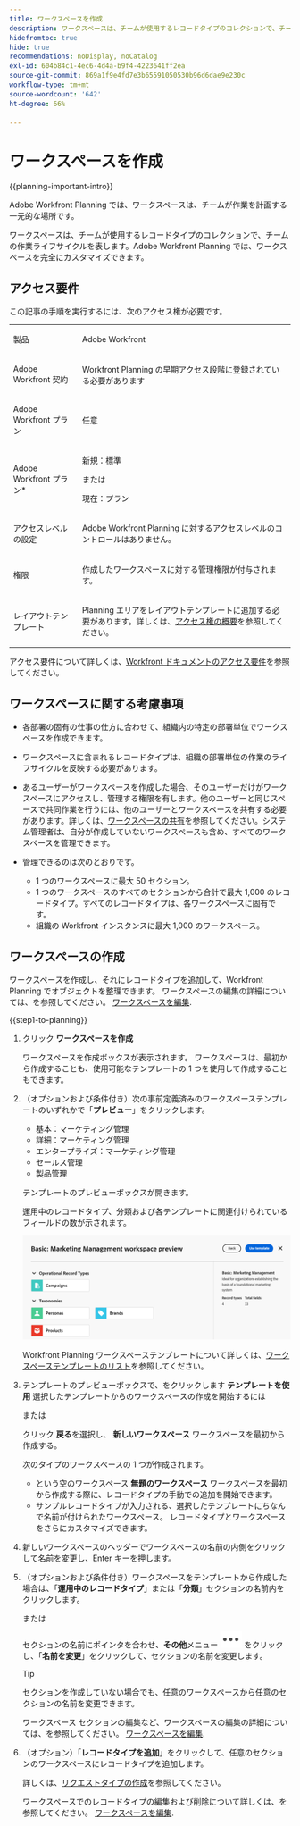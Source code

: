 ```yaml
---
title: ワークスペースを作成
description: ワークスペースは、チームが使用するレコードタイプのコレクションで、チームの作業ライフサイクルを表します。Adobe Workfront Planning では、ワークスペースを完全にカスタマイズできます。レコードタイプは、ワークスペースのセクション別に整理されます。
hidefromtoc: true
hide: true
recommendations: noDisplay, noCatalog
exl-id: 604b84c1-4ec6-4d4a-b9f4-4223641ff2ea
source-git-commit: 869a1f9e4fd7e3b65591050530b96d6dae9e230c
workflow-type: tm+mt
source-wordcount: '642'
ht-degree: 66%

---
```


<!--udpate the metadata with real information when making this avilable in TOC and in the left nav-->

# ワークスペースを作成

{{planning-important-intro}}

Adobe Workfront Planning では、ワークスペースは、チームが作業を計画する一元的な場所です。

ワークスペースは、チームが使用するレコードタイプのコレクションで、チームの作業ライフサイクルを表します。Adobe Workfront Planning では、ワークスペースを完全にカスタマイズできます。

## アクセス要件

この記事の手順を実行するには、次のアクセス権が必要です。

<table style="table-layout:auto">
 <col>
 </col>
 <col>
 </col>
 <tbody>
    <tr>
<tr>
<td>
   <p> 製品</p> </td>
   <td>
   <p> Adobe Workfront</p> </td>
  </tr>  
 <td role="rowheader"><p>Adobe Workfront 契約</p></td>
   <td>
<p>Workfront Planning の早期アクセス段階に登録されている必要があります </p>
   </td>
  </tr>
  <tr>
   <td role="rowheader"><p>Adobe Workfront プラン</p></td>
   <td>
<p>任意</p>
   </td>
  </tr>
  <tr>
   <td role="rowheader"><p>Adobe Workfront プラン*</p></td>
   <td>
   <p>新規：標準</p>
   または
   <p>現在：プラン</p> 
  </td>
  </tr>

<tr>
   <td role="rowheader"><p>アクセスレベルの設定</p></td>
   <td> <p>Adobe Workfront Planning に対するアクセスレベルのコントロールはありません。</p>
</td>
  </tr>

<tr>
   <td role="rowheader"><p>権限</p></td>
   <td> <p>作成したワークスペースに対する管理権限が付与されます。 </p>  
</td>
  </tr>

<tr>
   <td role="rowheader"><p>レイアウトテンプレート</p></td>
   <td> <p>Planning エリアをレイアウトテンプレートに追加する必要があります。詳しくは、<a href="/help/quicksilver/planning/access/access-overview.md">アクセス権の概要</a>を参照してください。 </p>  
</td>
  </tr>

</tbody>
</table>

アクセス要件について詳しくは、[Workfront ドキュメントのアクセス要件](/help/quicksilver/administration-and-setup/add-users/access-levels-and-object-permissions/access-level-requirements-in-documentation.md)を参照してください。

<!--Maybe enable this at GA - but Planning is not supposed to have Access controls in the Workfront Access Level: 
>[!NOTE]
>
>If you don't have access, ask your Workfront administrator if they set additional restrictions in your access level. For information on how a Workfront administrator can change your access level, see [Create or modify custom access levels](/help/quicksilver/administration-and-setup/administration-and-setup/add-users/configure-and-grant-access/create-modify-access-levels.md). -->

<!-- Notes to add for the table: for the "Workfront plans" row: the above is only for closed beta; when going to GA - activate the following plans:    
<p>Current plan: Prime and Ultimate</p>
<p>Legacy plan: Enterprise</p>-->

<!-- Notes for the table: for the "Workfront access" row: <p>For more information, see <a href="../../administration-and-setup/add-users/access-levels-and-object-permissions/wf-licenses.md" class="MCXref xref">Adobe Workfront licenses overview</a>.</p>-->

## ワークスペースに関する考慮事項

* 各部署の固有の仕事の仕方に合わせて、組織内の特定の部署単位でワークスペースを作成できます。
* ワークスペースに含まれるレコードタイプは、組織の部署単位の作業のライフサイクルを反映する必要があります。
* あるユーザーがワークスペースを作成した場合、そのユーザーだけがワークスペースにアクセスし、管理する権限を有します。他のユーザーと同じスペースで共同作業を行うには、他のユーザーとワークスペースを共有する必要があります。詳しくは、[ワークスペースの共有](/help/quicksilver/planning/access/share-workspaces.md)を参照してください。システム管理者は、自分が作成していないワークスペースも含め、すべてのワークスペースを管理できます。
* 管理できるのは次のとおりです。

   * 1 つのワークスペースに最大 50 セクション。
   * 1 つのワークスペースのすべてのセクションから合計で最大 1,000 のレコードタイプ。すべてのレコードタイプは、各ワークスペースに固有です。<!--this might change-->
   * 組織の Workfront インスタンスに最大 1,000 のワークスペース。


## ワークスペースの作成

ワークスペースを作成し、それにレコードタイプを追加して、Workfront Planning でオブジェクトを整理できます。 ワークスペースの編集の詳細については、を参照してください。 [ワークスペースを編集](/help/quicksilver/planning/architecture/edit-workspaces.md).

{{step1-to-planning}}

1. クリック **ワークスペースを作成**

   ワークスペースを作成ボックスが表示されます。 ワークスペースは、最初から作成することも、使用可能なテンプレートの 1 つを使用して作成することもできます。

1. （オプションおよび条件付き）次の事前定義済みのワークスペーステンプレートのいずれかで「**プレビュー**」をクリックします。

   * 基本：マーケティング管理
   * 詳細：マーケティング管理
   * エンタープライズ：マーケティング管理
   * セールス管理
   * 製品管理

   テンプレートのプレビューボックスが開きます。

   運用中のレコードタイプ、分類および各テンプレートに関連付けられているフィールドの数が示されます。

   ![](assets/previewing-a-workspace-template.png)

   Workfront Planning ワークスペーステンプレートについて詳しくは、[ワークスペーステンプレートのリスト](/help/quicksilver/planning/architecture/workspace-templates.md)を参照してください。

1. テンプレートのプレビューボックスで、をクリックします **テンプレートを使用** 選択したテンプレートからのワークスペースの作成を開始するには

   または

   クリック **戻る**&#x200B;を選択し、 **新しいワークスペース** ワークスペースを最初から作成する。

   次のタイプのワークスペースの 1 つが作成されます。

   * という空のワークスペース **無題のワークスペース** ワークスペースを最初から作成する際に、レコードタイプの手動での追加を開始できます。
   * サンプルレコードタイプが入力される、選択したテンプレートにちなんで名前が付けられたワークスペース。 レコードタイプとワークスペースをさらにカスタマイズできます。

1. 新しいワークスペースのヘッダーでワークスペースの名前の内側をクリックして名前を変更し、Enter キーを押します。

1. （オプションおよび条件付き）ワークスペースをテンプレートから作成した場合は、「**運用中のレコードタイプ**」または「**分類**」セクションの名前内をクリックします。

   または

   セクションの名前にポインタを合わせ、**その他**&#x200B;メニュー ![](assets/more-menu.png) をクリックし、「**名前を変更**」をクリックして、セクションの名前を変更します。

   >[!TIP]
   >
   >セクションを作成していない場合でも、任意のワークスペースから任意のセクションの名前を変更できます。

   ワークスペース セクションの編集など、ワークスペースの編集の詳細については、を参照してください。 [ワークスペースを編集](/help/quicksilver/planning/architecture/edit-workspaces.md).

1. （オプション）「**レコードタイプを追加**」をクリックして、任意のセクションのワークスペースにレコードタイプを追加します。

   詳しくは、[リクエストタイプの作成](/help/quicksilver/planning/architecture/create-record-types.md)を参照してください。

   ワークスペースでのレコードタイプの編集および削除について詳しくは、を参照してください。 [ワークスペースを編集](/help/quicksilver/planning/architecture/edit-workspaces.md).


